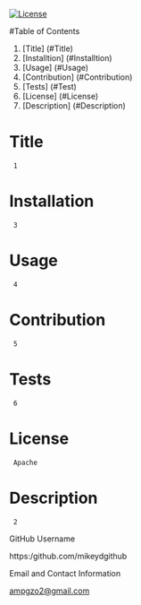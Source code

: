 

  [![License](https://img.shields.io/badge/License-Apache_2.0-blue.svg)](https://opensource.org/licenses/Apache-2.0) 

  #Table of Contents
  1. [Title] (#Title)
  2. [Installtion] (#Installtion)
  3. [Usage] (#Usage)
  4. [Contribution] (#Contribution)
  5. [Tests] (#Test)
  6. [License] (#License)
  7. [Description] (#Description)

  # Title 
     1
  # Installation
     3
  # Usage
     4
  # Contribution
     5
  # Tests
     6
  # License
     Apache
  # Description
     2
     
  GitHub Username
    
  https:/github.com/mikeydgithub
  
  Email and Contact Information
     
  ampgzo2@gmail.com
  